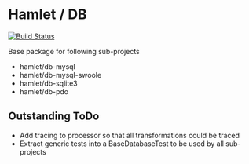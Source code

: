 Hamlet / DB
===

[![Build Status](https://travis-ci.org/hamlet-framework/db.svg)](https://travis-ci.org/hamlet-framework/db)

Base package for following sub-projects

- hamlet/db-mysql
- hamlet/db-mysql-swoole
- hamlet/db-sqlite3
- hamlet/db-pdo

## Outstanding ToDo

- Add tracing to processor so that all transformations could be traced
- Extract generic tests into a BaseDatabaseTest to be used by all sub-projects
